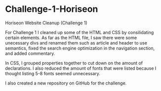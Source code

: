 # Challenge-1-Horiseon

Horiseon Website Cleanup (Challenge 1)

For Challenge 1 I cleaned up some of the HTML and CSS by consilidating certain elements. As far as the HTML file, I saw there were some unecessary divs and renamed them such as article and header to use semantics, fixed the search engine optimization in the navigation section, and added commentary.

In CSS, I grouped properties together to cut down on the amount of declarations. I also reduced the amount of fonts that were listed because I thought listing 5-8 fonts seemed unnecessary.

I also created a new repository on GitHub for the challenge.